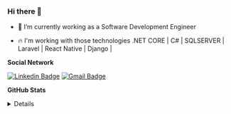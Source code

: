 ### Hi there 👋


- 🔭 I’m currently working as a Software Development Engineer

- :fire: I'm working with those technologies .NET CORE | C# | SQLSERVER | Laravel | React Native | Django |

**Social Network**
<p align="center">

[![Linkedin Badge](https://img.shields.io/badge/LinkedIn--000?style=social&logo=Linkedin&logoColor=0077B5&link=https://www.linkedin.com/in/crăciun-petrișor/)](https://www.linkedin.com/in/crăciun-petrișor/) [![Gmail Badge](https://img.shields.io/badge/-petrisor.craciun34@gmail.com-c14438?style=flat-square&logo=Gmail&logoColor=white&link=mailto:petrisor.craciun34@gmail.com)](mailto:petrisor.craciun34@gmail.com)
  

</p>

**GitHub Stats**
<p align="center">
   <details>
  <img align="left" alt="GitHub Stats" src="https://github-readme-stats.codestackr.vercel.app/api?username=petrisorcraciun&show_icons=true&hide_border=true" />
   </details>
</p>




<!--
**petrisorcraciun/petrisorcraciun** is a ✨ _special_ ✨ repository because its `README.md` (this file) appears on your GitHub profile.

Here are some ideas to get you started:

- 🔭 I’m currently working on ...
- 🌱 I’m currently learning ...
- 👯 I’m looking to collaborate on ...
- 🤔 I’m looking for help with ...
- 💬 Ask me about ...
- 📫 How to reach me: ...
- 😄 Pronouns: ...
- ⚡ Fun fact: ...
-->

